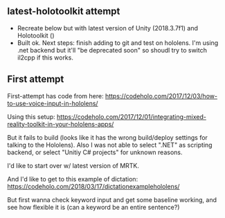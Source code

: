 ## latest-holotoolkit attempt
- Recreate below but with latest version of Unity (2018.3.7f1) and Holotoolkit ()
- Built ok. Next steps: finish adding to git and test on hololens. I'm using .net backend but it'll "be deprecated soon" so shoudl try to switch il2cpp if this works.

## First attempt
First-attempt has code from here: https://codeholo.com/2017/12/03/how-to-use-voice-input-in-hololens/

Using this setup: https://codeholo.com/2017/12/01/integrating-mixed-reality-toolkit-in-your-hololens-apps/

But it fails to build (looks like it has the wrong build/deploy settings for talking to the Hololens). Also I was not able to select ".NET" as scripting backend, or select "Unitiy C# projects" for unknown reasons.

I'd like to start over w/ latest version of MRTK.

And I'd like to get to this example of dictation: https://codeholo.com/2018/03/17/dictationexamplehololens/

But first wanna check keyword input and get some baseline working, and see how flexible it is (can a keyword be an entire sentence?)
